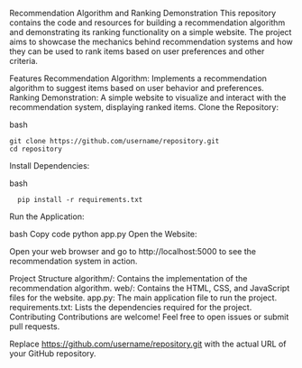 Recommendation Algorithm and Ranking Demonstration
This repository contains the code and resources for building a recommendation algorithm and demonstrating its ranking functionality on a simple website.
The project aims to showcase the mechanics behind recommendation systems and how they can be used to rank items based on user preferences and other criteria.

Features
Recommendation Algorithm: Implements a recommendation algorithm to suggest items based on user behavior and preferences.
Ranking Demonstration: A simple website to visualize and interact with the recommendation system, displaying ranked items.
Clone the Repository:

bash

    git clone https://github.com/username/repository.git
    cd repository
  
Install Dependencies:

bash

      pip install -r requirements.txt
  
Run the Application:

bash
Copy code
python app.py
Open the Website:

Open your web browser and go to http://localhost:5000 to see the recommendation system in action.

Project Structure
algorithm/: Contains the implementation of the recommendation algorithm.
web/: Contains the HTML, CSS, and JavaScript files for the website.
app.py: The main application file to run the project.
requirements.txt: Lists the dependencies required for the project.
Contributing
Contributions are welcome! Feel free to open issues or submit pull requests.


Replace https://github.com/username/repository.git with the actual URL of your GitHub repository.
